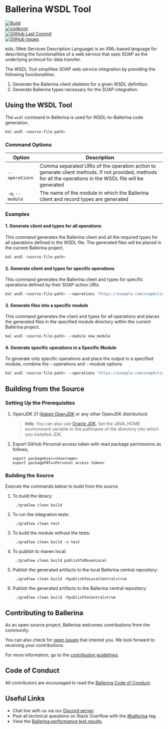 # Ballerina WSDL Tool  

[![Build](https://github.com/ballerina-platform/wsdl-tools/actions/workflows/build-timestamped-master.yml/badge.svg)](https://github.com/ballerina-platform/wsdl-tools/actions/workflows/build-timestamped-master.yml)  
[![codecov](https://codecov.io/gh/ballerina-platform/wsdl-tools/branch/master/graph/badge.svg)](https://codecov.io/gh/ballerina-platform/wsdl-tools)  
[![GitHub Last Commit](https://img.shields.io/github/last-commit/ballerina-platform/wsdl-tools.svg)](https://github.com/ballerina-platform/wsdl-tools/commits/master)  
[![GitHub issues](https://img.shields.io/github/issues/ballerina-platform/ballerina-standard-library/module/wsdl-tools.svg?label=Open%20Issues)](https://github.com/ballerina-platform/ballerina-library/labels/module%2Fwsdl-tools)  

`WSDL` (Web Services Description Language) is an XML-based language for describing the functionalities of a web service that uses SOAP as the underlying protocol for data transfer.  

The WSDL Tool simplifies SOAP web service integration by providing the following functionalities.

1. Generate the Ballerina client skeleton for a given WSDL definition.  
2. Generate Ballerina types necessary for the SOAP integration.  

## Using the WSDL Tool  

The `wsdl` command in Ballerina is used for WSDL-to-Ballerina code generation.  

```bash
bal wsdl <source-file-path>
```

### Command Options  

| Option | Description |
|--------|-------------|
| `--operations`   | Comma separated URIs of the operation action to generate client methods. If not provided, methods for all the operations in the WSDL file will be generated |  
| `-m`, `--module`   | The name of the module in which the Ballerina client and record types are generated |

### Examples

#### 1. Generate client and types for all operations

This command generates the Ballerina client and all the required types for all operations defined in the WSDL file. The generated files will be placed in the current Ballerina project.

```bash
bal wsdl <source-file-path>
```

#### 2. Generate client and types for specific operations

This command generates the Ballerina client and types for specific operations defined by their SOAP action URIs.

```bash
bal wsdl <source-file-path> --operations "https://example.com/soapAction1, https://example.com/soapAction2"
```

#### 3. Generate files into a specific module

This command generates the client and types for all operations and places the generated files in the specified module directory within the current Ballerina project.

```bash
bal wsdl <source-file-path> --module new_module
```

#### 4. Generate specific operations in a Specific Module

To generate only specific operations and place the output in a specified module, combine the --operations and --module options

```bash
bal wsdl <source-file-path> --operations "https://example.com/soapAction1, https://example.com/soapAction2" --module custom_module
```

## Building from the Source

### Setting Up the Prerequisites

1. OpenJDK 21 ([Adopt OpenJDK](https://adoptopenjdk.net/) or any other OpenJDK distribution)

   >**Info:** You can also use [Oracle JDK](https://www.oracle.com/java/technologies/javase-downloads.html). Set the JAVA_HOME environment variable to the pathname of the directory into which you installed JDK.

2. Export GitHub Personal access token with read package permissions as follows,
   ```
   export packageUser=<Username>
   export packagePAT=<Personal access token>
   ```

### Building the Source

Execute the commands below to build from the source.

1. To build the library:

        ./gradlew clean build

2. To run the integration tests:

        ./gradlew clean test

3. To build the module without the tests:

        ./gradlew clean build -x test

4. To publish to maven local:

        ./gradlew clean build publishToMavenLocal

5. Publish the generated artifacts to the local Ballerina central repository:

        ./gradlew clean build -PpublishToLocalCentral=true

6. Publish the generated artifacts to the Ballerina central repository:

        ./gradlew clean build -PpublishToCentral=true

## Contributing to Ballerina

As an open-source project, Ballerina welcomes contributions from the community.

You can also check for [open issues](https://github.com/ballerina-platform/wsdl-tools/issues) that
interest you. We look forward to receiving your contributions.

For more information, go to the [contribution guidelines](https://github.com/ballerina-platform/ballerina-lang/blob/master/CONTRIBUTING.md).

## Code of Conduct

All contributors are encouraged to read the [Ballerina Code of Conduct](https://ballerina.io/code-of-conduct).

## Useful Links

* Chat live with us via our [Discord server](https://discord.gg/ballerinalang).
* Post all technical questions on Stack Overflow with the [#ballerina](https://stackoverflow.com/questions/tagged/ballerina) tag.
* View the [Ballerina performance test results](https://github.com/ballerina-platform/ballerina-lang/blob/master/performance/benchmarks/summary.md).
